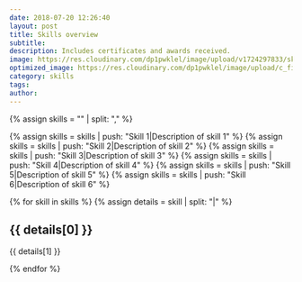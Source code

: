 ```yaml
---
date: 2018-07-20 12:26:40
layout: post
title: Skills overview
subtitle: 
description: Includes certificates and awards received.
image: https://res.cloudinary.com/dp1pwklel/image/upload/v1724297833/skills_veetm0.png
optimized_image: https://res.cloudinary.com/dp1pwklel/image/upload/c_fill,w_380,h_200/v1724297833/skills_veetm0.png
category: skills
tags:
author:
---
```


<section class="skills-grid">
  {% assign skills = "" | split: "," %}

  {% assign skills = skills | push: "Skill 1|Description of skill 1" %}
  {% assign skills = skills | push: "Skill 2|Description of skill 2" %}
  {% assign skills = skills | push: "Skill 3|Description of skill 3" %}
  {% assign skills = skills | push: "Skill 4|Description of skill 4" %}
  {% assign skills = skills | push: "Skill 5|Description of skill 5" %}
  {% assign skills = skills | push: "Skill 6|Description of skill 6" %}

  {% for skill in skills %}
    {% assign details = skill | split: "|" %}
    <div class="skill-card">
      <div class="card-content">
        <h2>{{ details[0] }}</h2>
        <p>{{ details[1] }}</p>
      </div>
    </div>
  {% endfor %}
</section>

